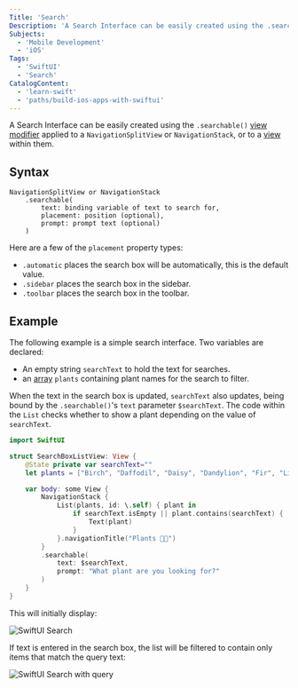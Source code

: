 ```yaml
---
Title: 'Search'
Description: 'A Search Interface can be easily created using the .searchable() view modifier.'
Subjects:
  - 'Mobile Development'
  - 'iOS'
Tags:
  - 'SwiftUI'
  - 'Search'
CatalogContent:
  - 'learn-swift'
  - 'paths/build-ios-apps-with-swiftui'
---
```


A Search Interface can be easily created using the `.searchable()` [view modifier](https://www.codecademy.com/resources/docs/swiftui/viewmodifier) applied to a `NavigationSplitView` or `NavigationStack`, or to a [view](https://www.codecademy.com/resources/docs/swiftui/views) within them.

## Syntax

```pseudo
NavigationSplitView or NavigationStack
    .searchable(
        text: binding variable of text to search for,
        placement: position (optional),
        prompt: prompt text (optional)
    )
```

Here are a few of the `placement` property types:

- `.automatic` places the search box will be automatically, this is the default value.
- `.sidebar` places the search box in the sidebar.
- `.toolbar` places the search box in the toolbar.

## Example

The following example is a simple search interface. Two variables are declared:

- An empty string `searchText` to hold the text for searches.
- an [array](https://www.codecademy.com/resources/docs/swift/arrays) `plants` containing plant names for the search to filter.

When the text in the search box is updated, `searchText` also updates, being bound by the `.searchable()`'s `text` parameter `$searchText`. The code within the `List` checks whether to show a plant depending on the value of `searchText`.

```swift
import SwiftUI

struct SearchBoxListView: View {
    @State private var searchText=""
    let plants = ["Birch", "Daffodil", "Daisy", "Dandylion", "Fir", "Lily", "Oak", "Olive", "Rose", "Tulip"]

    var body: some View {
        NavigationStack {
            List(plants, id: \.self) { plant in
                if searchText.isEmpty || plant.contains(searchText) {
                    Text(plant)
                }
            }.navigationTitle("Plants 🌷🌱")
        }
        .searchable(
            text: $searchText,
            prompt: "What plant are you looking for?"
        )
    }
}
```

This will initially display:

![SwiftUI Search](https://raw.githubusercontent.com/Codecademy/docs/main/media/swiftui-search-1.jpg)

If text is entered in the search box, the list will be filtered to contain only items that match the query text:

![SwiftUI Search with query](https://raw.githubusercontent.com/Codecademy/docs/main/media/swiftui-search-2.jpg)
